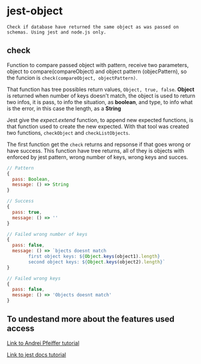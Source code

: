 # jest-object

    Check if database have returned the same object as was passed on schemas. Using jest and node.js only.

## check

Function to compare passed object with pattern, receive two parameters, object to compare(compareObject) and object pattern (objecPattern), so the funcion is `check(compareObject, objectPattern)`.

That function has tree possibles return values, `Object, true, false`. **Object** is returned when number of keys doesn't match, the object is used to return two infos, it is pass, to info the situation, as **boolean**, and type, to info what is the error, in this case the length, as a **String**

Jest give the _expect.extend_ function, to append new expected functions, is that function used to create the new expected. With that tool was created two functions, `checkObject` and `checkListObjects`.

The first function get the `check` returns and repsonse if that goes wrong or have success. This function have tree returns, all of they is objects with enforced by jest pattern, wrong number of keys, wrong keys and succes.

```javascript
// Pattern
{
  pass: Boolean,
  message: () => String
}

// Success
{
  pass: true,
  message: () => ''
}

// Failed wrong number of keys
{
  pass: false,
  message: () => `bjects doesnt match
        first object keys: ${Object.keys(object1).length}
        second object keys: ${Object.keys(object2).length}`
}

// Failed wrong keys
{
  pass: false,
  message: () => 'Objects doesnt match'
}
```

## To undestand more about the features used access

[Link to Andrei Pfeiffer tutorial](https://medium.com/@andrei.pfeiffer/jest-matching-objects-in-array-50fe2f4d6b98)

[Link to jest docs tutorial](https://jestjs.io/docs/en/expect.html#expectextendmatchers)
